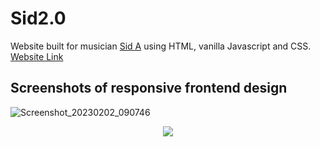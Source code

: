 # Sid2.0
Website built for musician [Sid A](https://www.instagram.com/sidacharyamusic/) using HTML, vanilla Javascript and CSS.
[Website Link](https://kdud.herokuapp.com/)

## Screenshots of responsive frontend design

![Screenshot_20230202_090746](https://user-images.githubusercontent.com/41768585/216495449-6f28f8bc-6482-4e4a-9113-f1bd37b4f12c.png)

<p align="center">
<img src = "![Screenshot 2023-02-02 210858](https://user-images.githubusercontent.com/41768585/216495469-ba46c392-d986-4621-9c24-b0ded3c251f0.png)">
</p>
